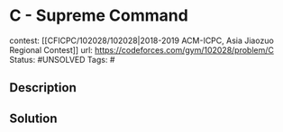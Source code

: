 # C - Supreme Command

contest: [[CFICPC/102028/102028|2018-2019 ACM-ICPC, Asia Jiaozuo Regional Contest]]
url: https://codeforces.com/gym/102028/problem/C
Status: #UNSOLVED
Tags: #

## Description

## Solution

